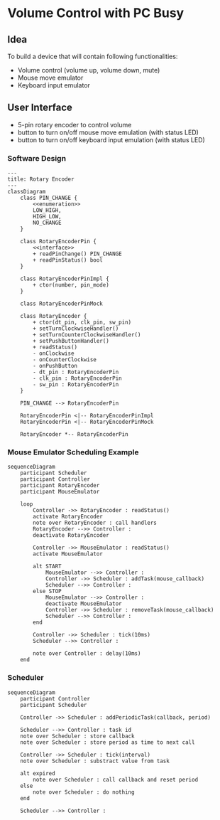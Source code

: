 # Volume Control with PC Busy

## Idea

To build a device that will contain following functionalities:

  * Volume control (volume up, volume down, mute)
  * Mouse move emulator
  * Keyboard input emulator

## User Interface

  * 5-pin rotary encoder to control volume
  * button to turn on/off mouse move emulation (with status LED)
  * button to turn on/off keyboard input emulation (with status LED)

### Software Design

```mermaid
---
title: Rotary Encoder
---
classDiagram
    class PIN_CHANGE {
        <<enumeration>>
        LOW_HIGH,
        HIGH_LOW,
        NO_CHANGE
    }

    class RotaryEncoderPin {
        <<interface>>
        + readPinChange() PIN_CHANGE
        + readPinStatus() bool
    }

    class RotaryEncoderPinImpl {
        + ctor(number, pin_mode)
    }

    class RotaryEncoderPinMock

    class RotaryEncoder {
        + ctor(dt_pin, clk_pin, sw_pin)
        + setTurnClockwiseHandler()
        + setTurnCounterClockwiseHandler()
        + setPushButtonHandler()
        + readStatus()
        - onClockwise
        - onCounterClockwise
        - onPushButton
        - dt_pin : RotaryEncoderPin
        - clk_pin : RotaryEncoderPin
        - sw_pin : RotaryEncoderPin
    }

    PIN_CHANGE --> RotaryEncoderPin

    RotaryEncoderPin <|-- RotaryEncoderPinImpl
    RotaryEncoderPin <|-- RotaryEncoderPinMock

    RotaryEncoder *-- RotaryEncoderPin
```

### Mouse Emulator Scheduling Example

```mermaid
sequenceDiagram
    participant Scheduler
    participant Controller
    participant RotaryEncoder
    participant MouseEmulator

    loop
        Controller ->> RotaryEncoder : readStatus()
        activate RotaryEncoder
        note over RotaryEncoder : call handlers
        RotaryEncoder -->> Controller : 
        deactivate RotaryEncoder

        Controller ->> MouseEmulator : readStatus()
        activate MouseEmulator

        alt START
            MouseEmulator -->> Controller : 
            Controller ->> Scheduler : addTask(mouse_callback)
            Scheduler -->> Controller : 
        else STOP
            MouseEmulator -->> Controller : 
            deactivate MouseEmulator
            Controller ->> Scheduler : removeTask(mouse_callback)
            Scheduler -->> Controller : 
        end
        
        Controller ->> Scheduler : tick(10ms)
        Scheduler -->> Controller : 
        
        note over Controller : delay(10ms)
    end
```

### Scheduler

```mermaid
sequenceDiagram
    participant Controller
    participant Scheduler

    Controller ->> Scheduler : addPeriodicTask(callback, period)

    Scheduler -->> Controller : task id
    note over Scheduler : store callback
    note over Scheduler : store period as time to next call

    Controller ->> Scheduler : tick(interval)
    note over Scheduler : substract value from task

    alt expired
        note over Scheduler : call callback and reset period
    else
        note over Scheduler : do nothing
    end

    Scheduler -->> Controller : 
```
